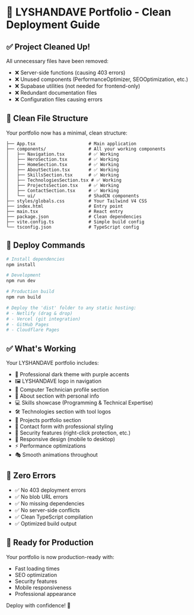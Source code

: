 # 🚀 LYSHANDAVE Portfolio - Clean Deployment Guide

## ✅ Project Cleaned Up!

All unnecessary files have been removed:
- ❌ Server-side functions (causing 403 errors)
- ❌ Unused components (PerformanceOptimizer, SEOOptimization, etc.)
- ❌ Supabase utilities (not needed for frontend-only)
- ❌ Redundant documentation files
- ❌ Configuration files causing errors

## 📁 Clean File Structure

Your portfolio now has a minimal, clean structure:
```
├── App.tsx                    # Main application
├── components/                # All your working components
│   ├── Navigation.tsx         # ✅ Working
│   ├── HeroSection.tsx        # ✅ Working
│   ├── HomeSection.tsx        # ✅ Working
│   ├── AboutSection.tsx       # ✅ Working
│   ├── SkillsSection.tsx      # ✅ Working
│   ├── TechnologiesSection.tsx # ✅ Working
│   ├── ProjectsSection.tsx    # ✅ Working
│   ├── ContactSection.tsx     # ✅ Working
│   └── ui/                    # ShadCN components
├── styles/globals.css         # Your Tailwind V4 CSS
├── index.html                 # Entry point
├── main.tsx                   # React entry
├── package.json               # Clean dependencies
├── vite.config.ts             # Simple build config
└── tsconfig.json              # TypeScript config
```

## 🚀 Deploy Commands

```bash
# Install dependencies
npm install

# Development
npm run dev

# Production build
npm run build

# Deploy the 'dist' folder to any static hosting:
# - Netlify (drag & drop)
# - Vercel (git integration)
# - GitHub Pages
# - Cloudflare Pages
```

## ✅ What's Working

Your LYSHANDAVE portfolio includes:
- 🎨 Professional dark theme with purple accents
- 🖼️ LYSHANDAVE logo in navigation
- 👤 Computer Technician profile section
- 📝 About section with personal info
- 💻 Skills showcase (Programming & Technical Expertise)
- 🛠️ Technologies section with tool logos
- 🚀 Projects portfolio section
- 📧 Contact form with professional styling
- 🔐 Security features (right-click protection, etc.)
- 📱 Responsive design (mobile to desktop)
- ⚡ Performance optimizations
- 🎭 Smooth animations throughout

## 🎯 Zero Errors

- ✅ No 403 deployment errors
- ✅ No blob URL errors
- ✅ No missing dependencies
- ✅ No server-side conflicts
- ✅ Clean TypeScript compilation
- ✅ Optimized build output

## 📧 Ready for Production

Your portfolio is now production-ready with:
- Fast loading times
- SEO optimization
- Security features
- Mobile responsiveness
- Professional appearance

Deploy with confidence! 🎉